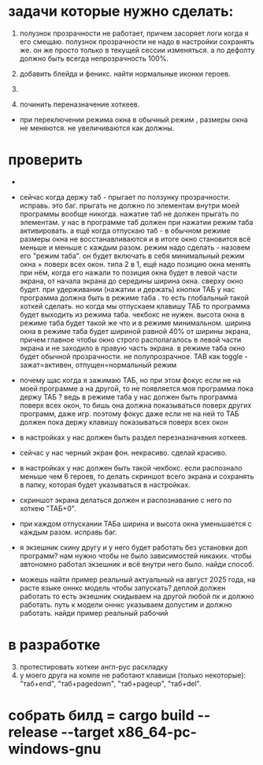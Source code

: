 

# задачи которые нужно сделать:
1. полузнок прозрачности не работает, причем засоряет логи когда я его смещаю. полузнок прозрачности не надо в настройки сохранять же. он же просто только в текущей сессии изменяться. а по дефолту должно быть всегда непрозрачность 100%.
2. добавить блейда и феникс. найти нормальные иконки героев.

6. 
7. починить переназначение хоткеев.
- при переключении режима окна в обычный режим , размеры окна не меняются. не увеличиваются как должны.



# проверить

- 
- сейчас когда держу таб - прыгает по ползунку прозрачности. исправь. это баг. прыгать не должно по элементам внутри моей программы вообще никогда. нажатие таб не должен прыгать по элементам. у нас в программе таб должен при нажатии режим таба активировать.
а ещё когда отпускаю таб - в обычном режиме размеры окна не восстанавливаются и в итоге окно становится всё меньше и меньше с каждым разом. режим надо сделать - назовем его "режим таба". он будет включать в себя минимальный режим окна + поверх всех окон. типа 2 в 1, ещё надо позицию окна менять при нём, когда его нажали то позиция окна будет в левой части экрана, от начала экрана до середины ширина окна. сверху окно будет. при удерживании (нажатии и держать) кнопки ТАБ у нас программа должна быть в режиме таба . то есть глобальный такой хоткей сделать. но когда мы отпускаем клавишу ТАБ то программа будет выходить из режима таба. чекбокс не нужен. высота окна в режиме таба будет такой же что и в режиме минимальном. ширина окна в режиме таба будет шириной равной 40% от ширины экрана, причем главное чтобы окно строго располагалось в левой части экрана и не заходило в правую часть экрана. в режиме таба окно будет обычной прозрачности. не полупрозрачное. TAB как toggle - зажат=активен, отпущен=нормальный режим
- почему щас когда я зажимаю ТАБ, но при этом фокус если не на моей программе а на другой, то не появляется моя программа пока держу ТАБ ? ведь в режиме таба у нас должен быть программа поверх всех окон, то бишь она должна показываться поверх других программ, даже игр. поэтому фокус даже если не на ней то ТАБ должен пока держу клавишу показываться поверх всех окон

- в настройках у нас должен быть раздел перезназначения хоткеев.
- сейчас у нас черный экран фон. некрасиво. сделай красиво.
- в настройках у нас должен быть такой чекбокс. если распознало меньше чем 6 героев, то делать скриншот всего экрана и сохранять в папку, которая будет указываться в настройках.
- скриншот экрана делаться должен и распознавание с него по хоткею "ТАБ+0".
-  при каждом отпускании ТАБа ширина и высота окна уменьшается с каждым разом. исправь баг.
-  я экзешник скину другу и у него будет работать без установки доп программ? нам нужно чтобы не было зависимостей никаких. чтобы автономно работал экзешник и всё внутри него было. найди способ.
- можешь найти пример реальный актуальный на август 2025 года, на расте языке оннкс модель чтобы запускать? деплой должен работать то есть экзешник скидываем на другой любой пк и должно работать. путь к модели оннкс указываем допустим и должно работать. найди пример реальный рабочий


# в разработке

3. протестировать хоткеи англ-рус раскладку
5. у моего друга на компе не работают клавиши (только некоторые): "таб+end", "таб+pagedown", "таб+pageup", "таб+del".


# собрать билд = cargo build --release --target x86_64-pc-windows-gnu